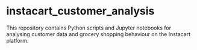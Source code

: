 # instacart_customer_analysis
This repository contains Python scripts and Jupyter notebooks for analysing customer data and grocery shopping behaviour on the Instacart platform.
